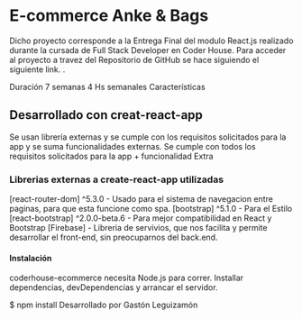 # E-commerce Anke & Bags

Dicho proyecto corresponde a la Entrega Final del modulo React.js realizado durante la cursada de Full Stack Developer en Coder House. 
Para acceder al proyecto a travez del Repositorio de GitHub se hace siguiendo el siguiente link.
[](https://github.com/legui19/-Anke-Bags-R).


Duración 7 semanas
4 Hs semanales
Características

## Desarrollado con creat-react-app
Se usan librería externas y se cumple con los requisitos solicitados para la app y se suma funcionalidades externas.
Se cumple con todos los requisitos solicitados para la app + funcionalidad Extra

### Librerias externas a create-react-app utilizadas
[react-router-dom] ^5.3.0 - Usado para el sistema de navegacion entre paginas, para que esta funcione como spa.
[bootstrap] ^5.1.0 - Para el Estilo
[react-bootstrap] ^2.0.0-beta.6 - Para mejor compatibilidad en React y Bootstrap
[Firebase] - Libreria de servivios, que nos facilita y permite desarrollar el front-end, sin preocuparnos del back.end.

#### Instalación
coderhouse-ecommerce necesita Node.js para correr. Installar dependencias, devDependencias y arrancar el servidor.

$ npm install
Desarrollado por Gastón Leguizamón